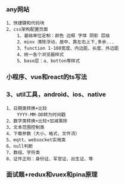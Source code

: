 ### any网站
    1、快捷键和代码块
    2、css架构配置页面
        1、基础单位定制：颜色 边框 字体 阴影 层级
        2、minx 清除浮动，居中、靠左右上下,多余...
        3、function 1-100宽度、内边距、长度、外边距
        4、统一各个浏览器样式
        5、base层：a、botton等样式
### 小程序、vue和react的ts写法

### 3、util工具，android、ios、native
    1、日期类转换+比较
        YYYY-MM-DD转为时间戳
    2、数字类转换+比较+加减乘除
    3、文本范围控制类
    4、下载参数（大小、格式、文件流）
    5、mqtt、websocket实用类
    6、null判断
    7、数组、字符类
    8、证件正则：身份证、军官证、出生证、等

### 面试题+redux和vuex和pina原理